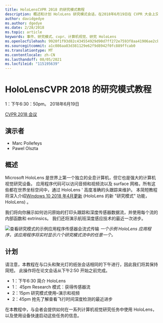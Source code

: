 ```yaml
---
title: HoloLensCVPR 2018 的研究模式教程
description: 概述和计划 HoloLens 研究模式会话，在2018年6月19日在 CVPR 大会上交付。
author: davidgedye
ms.author: dgedye
ms.date: 2/28/2018
ms.topic: article
keywords: 事件、研究模式、cvpr、计算机视觉、研究 HoloLens
ms.openlocfilehash: 9920f1f93d82c434554929d90d7ff272e7593f8aa41906ae2cbea88042bb8b58
ms.sourcegitcommit: a1c086aa83d381129e62f9d8942f0fc889ffcab0
ms.translationtype: MT
ms.contentlocale: zh-CN
ms.lasthandoff: 08/05/2021
ms.locfileid: "115195639"
---
```

# <a name="hololens-research-mode-tutorial-at-cvpr-2018"></a>HoloLensCVPR 2018 的研究模式教程
1：下午6:30：50pm。 2018年6月19日

[CVPR 2018 会议](https://cvpr2018.thecvf.com/)

## <a name="presenters"></a>演示者
* Marc Pollefeys
* Pawel Olszta

## <a name="overview"></a>概述
Microsoft HoloLens 是世界上第一个独立的全息计算机，但它也是强大的计算机视觉研究设备。
应用程序代码可以访问音频和视频流以及 surface 网格，所有这些都在世界坐标空间中，通过 HoloLens ' 高度准确的头跟踪来维护。 本简短教程将深入介绍[Windows 10 2018 年4月更新](/windows/mixed-reality/enthusiast-guide/release-notes-april-2018) (HoloLens 的新 "研究模式" 功能，HoloLens) 。

我们将向你展示如何访问原始的打印头跟踪和深度传感器数据流，并使用每个流的内部函数和 extrinsics。  我们还将演示航班深度感应技术的最近一次进步。

![查看研究模式的示例应用程序传感器会流式传输 ](../develop/platform-capabilities-and-apis/images/sensor-stream-viewer.jpg)
 *一个示例 HoloLens 应用程序，该应用程序将实时显示六个研究模式流中的任意一个。*

## <a name="schedule"></a>计划
请注意，本教程在与口头和聚光灯的纸张会话相同的下午进行，因此我们将其保持简短。
此操作将在论文会话从下午2:50 开始之前完成。

- 1：下午6:30 简介 HoloLens 
- 1： 45pm Research 模式：获得传感器流 
- 2：15pm 研究模式使用–演示和视频 
- 2：45pm 抢先了解查看飞行时间深度检测的最近进步 

在本教程中，与会者会提供如何在一系列计算机视觉研究任务中使用 HoloLens，以及使用设备快速启动这些任务的信息。